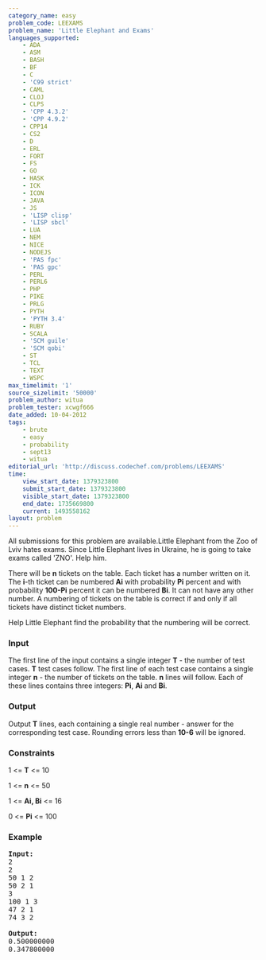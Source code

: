 ```yaml
---
category_name: easy
problem_code: LEEXAMS
problem_name: 'Little Elephant and Exams'
languages_supported:
    - ADA
    - ASM
    - BASH
    - BF
    - C
    - 'C99 strict'
    - CAML
    - CLOJ
    - CLPS
    - 'CPP 4.3.2'
    - 'CPP 4.9.2'
    - CPP14
    - CS2
    - D
    - ERL
    - FORT
    - FS
    - GO
    - HASK
    - ICK
    - ICON
    - JAVA
    - JS
    - 'LISP clisp'
    - 'LISP sbcl'
    - LUA
    - NEM
    - NICE
    - NODEJS
    - 'PAS fpc'
    - 'PAS gpc'
    - PERL
    - PERL6
    - PHP
    - PIKE
    - PRLG
    - PYTH
    - 'PYTH 3.4'
    - RUBY
    - SCALA
    - 'SCM guile'
    - 'SCM qobi'
    - ST
    - TCL
    - TEXT
    - WSPC
max_timelimit: '1'
source_sizelimit: '50000'
problem_author: witua
problem_tester: xcwgf666
date_added: 10-04-2012
tags:
    - brute
    - easy
    - probability
    - sept13
    - witua
editorial_url: 'http://discuss.codechef.com/problems/LEEXAMS'
time:
    view_start_date: 1379323800
    submit_start_date: 1379323800
    visible_start_date: 1379323800
    end_date: 1735669800
    current: 1493558162
layout: problem
---
```

All submissions for this problem are available.Little Elephant from the Zoo of Lviv hates exams. Since Little Elephant lives in Ukraine, he is going to take exams called 'ZNO'. Help him.

There will be **n** tickets on the table. Each ticket has a number written on it. The **i**-th ticket can be numbered **Ai** with probability **Pi** percent and with probability **100-Pi** percent it can be numbered **Bi**. It can not have any other number. A numbering of tickets on the table is correct if and only if all tickets have distinct ticket numbers.

Help Little Elephant find the probability that the numbering will be correct.

### Input

The first line of the input contains a single integer **T** - the number of test cases. **T** test cases follow. The first line of each test case contains a single integer **n** - the number of tickets on the table. **n** lines will follow. Each of these lines contains three integers: **Pi**, **Ai** and **Bi**.

### Output

Output **T** lines, each containing a single real number - answer for the corresponding test case. Rounding errors less than **10-6** will be ignored.

### Constraints

1 &lt;= **T** &lt;= 10

1 &lt;= **n** &lt;= 50

1 &lt;= **Ai, Bi** &lt;= 16

0 &lt;= **Pi** &lt;= 100

### Example

<pre>
<b>Input:</b>
2
2
50 1 2
50 2 1
3
100 1 3
47 2 1
74 3 2

<b>Output:</b>
0.500000000
0.347800000

</pre>